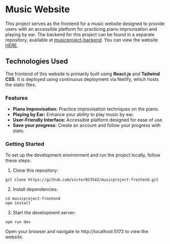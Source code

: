 # Music Website
This project serves as the frontend for a music website designed to provide users with an accessible platform for practicing piano improvisation and playing by ear. The backend for this project can be found in a separate repository, available at [musicproject-backend](https://github.com/victor823543/musicproject-backend). You can view the website [HERE](https://learnmusic-app.netlify.app).

## Technologies Used
The frontend of this website is primarily built using **React.js** and **Tailwind CSS**. It is deployed using continuous deployment via Netlify, which hosts the static files.

### Features
- **Piano Improvisation:** Practice improvisation techniques on the piano.
- **Playing by Ear:** Enhance your ability to play music by ear.
- **User-Friendly Interface:** Accessible platform designed for ease of use.
- **Save your progress:** Create an account and follow your progress with stats.

### Getting Started
To set up the development environment and run the project locally, follow these steps:

1. Clone this repository:

```
git clone https://github.com/victor823543/musicproject-frontend.git
```

2. Install dependencies:

```
cd musicproject-frontend
npm install
```

3. Start the development server:

```
npm run dev
```

Open your browser and navigate to http://localhost:5173 to view the website.
